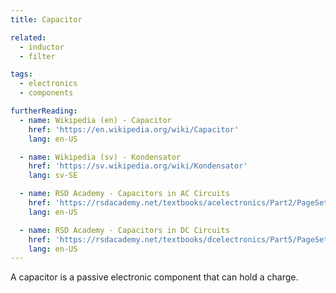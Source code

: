 ```yaml
---
title: Capacitor

related:
  - inductor
  - filter

tags:
  - electronics
  - components

furtherReading:
  - name: Wikipedia (en) - Capacitor
    href: 'https://en.wikipedia.org/wiki/Capacitor'
    lang: en-US

  - name: Wikipedia (sv) - Kondensator
    href: 'https://sv.wikipedia.org/wiki/Kondensator'
    lang: sv-SE

  - name: RSD Academy - Capacitors in AC Circuits
    href: 'https://rsdacademy.net/textbooks/acelectronics/Part2/PageSetup.php?Page=12&FileName=CapacitorsInACCircuits'
    lang: en-US

  - name: RSD Academy - Capacitors in DC Circuits
    href: 'https://rsdacademy.net/textbooks/dcelectronics/Part5/PageSetup.php?Page=43'
    lang: en-US
---
```


A capacitor is a passive electronic component that can hold a charge.
